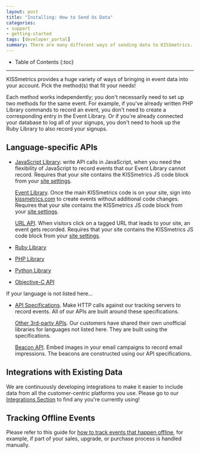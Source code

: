 ```yaml
---
layout: post
title: "Installing: How to Send Us Data"
categories:
- support
- getting-started
tags: [developer_portal]
summary: There are many different ways of sending data to KISSmetrics. Review your options here.
---
```

* Table of Contents
{:toc}
* * *

KISSmetrics provides a huge variety of ways of bringing in event data into your account. Pick the method(s) that fit your needs!

Each method works independently; you don't necessarily need to set up two methods for the same event. For example, if you've already written PHP Library commands to record an event, you don't need to create a corresponding entry in the Event Library. Or if you're already connected your database to log all of your signups, you don't need to hook up the Ruby Library to also record your signups.

## Language-specific APIs

* [JavaScript Library][js]: write API calls in JavaScript, when you need the flexibility of JavaScript to record events that our Event Library cannot record. Requires that your site contains the KISSmetrics JS code block from your [site settings][settings].

  [Event Library][event-library]. Once the main KISSmetrics code is on your site, sign into [kissmetrics.com][settings] to create events without additional code changes. Requires that your site contains the KISSmetrics JS code block from your [site settings][settings].

  [URL API][url]. When visitors click on a tagged URL that leads to your site, an event gets recorded. Requires that your site contains the KISSmetrics JS code block from your [site settings][settings].
* [Ruby Library][ruby]
* [PHP Library][php]
* [Python Library][python]
* [Objective-C API][obj-c]

If your language is not listed here...

* [API Specifications][specs]. Make HTTP calls against our tracking servers to record events. All of our APIs are built around these specifications.

  [Other 3rd-party APIs][other]. Our customers have shared their own unofficial libraries for languages not listed here. They are built using the specifications.

  [Beacon API][beacon]. Embed images in your email campaigns to record email impressions. The beacons are constructed using our API specifications.


## Integrations with Existing Data

We are continuously developing integrations to make it easier to include data from all the customer-centric platforms you use. Please go to our [Integrations Section][integrations] to find any you're currently using!

## Tracking Offline Events

Please refer to this guide for [how to track events that happen offline][offline], for example, if part of your sales, upgrade, or purchase process is handled manually.

[event-library]: /tools/event-library
[js]: /apis/javascript
[ruby]: /apis/ruby
[php]: /apis/php
[python]: /apis/python
[obj-c]: /apis/objective-c
[url]: /apis/url
[beacon]: /apis/beacon
[other]: /apis/other
[specs]: /apis/specifications

[integrations]: /integrations

[settings]: https://app.kissmetrics.com/settings
[offline]: /how-tos/tracking-offline-events
